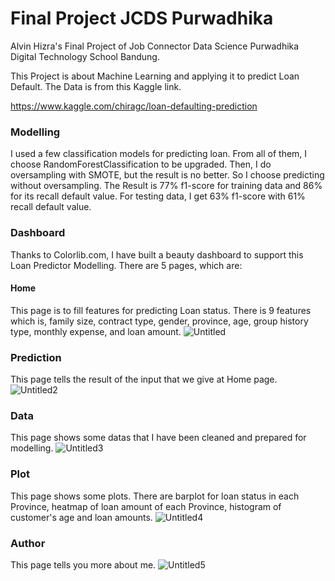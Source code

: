 # Final Project JCDS Purwadhika
Alvin Hizra's Final Project of Job Connector Data Science Purwadhika Digital Technology School Bandung.

This Project is about Machine Learning and applying it to predict Loan Default. The Data is from this Kaggle link.

https://www.kaggle.com/chiragc/loan-defaulting-prediction

### Modelling
I used a few classification models for predicting loan. From all of them, I choose RandomForestClassification to be upgraded.
Then, I do oversampling with SMOTE, but the result is no better. So I choose predicting without oversampling. The Result is 77% f1-score for training data and 86% for its recall default value. For testing data, I get 63% f1-score with 61% recall default value.

### Dashboard
Thanks to Colorlib.com, I have built a beauty dashboard to support this Loan Predictor Modelling. There are 5 pages, which are:

#### Home
This page is to fill features for predicting Loan status. There is 9 features which is, family size, contract type, gender, 
province, age, group history type, monthly expense, and loan amount.
![Untitled](https://user-images.githubusercontent.com/60774740/81801257-51234b80-953e-11ea-8c00-9d0aedb2032b.png)

### Prediction
This page tells the result of the input that we give at Home page.
![Untitled2](https://user-images.githubusercontent.com/60774740/81801524-c3942b80-953e-11ea-978a-873ab88a2c92.png)

### Data
This page shows some datas that I have been cleaned and prepared for modelling.
![Untitled3](https://user-images.githubusercontent.com/60774740/81801784-24bbff00-953f-11ea-9990-1d34e9006edb.png)

### Plot
This page shows some plots. There are barplot for loan status in each Province, heatmap of loan amount of each Province,
histogram of customer's age and loan amounts.
![Untitled4](https://user-images.githubusercontent.com/60774740/81801792-28e81c80-953f-11ea-977b-3563b151b41e.png)

### Author
This page tells you more about me.
![Untitled5](https://user-images.githubusercontent.com/60774740/81801805-2d143a00-953f-11ea-9941-a919c7605071.png)
